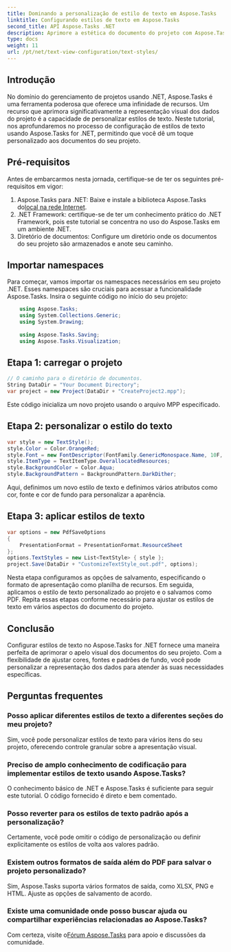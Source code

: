```yaml
---
title: Dominando a personalização de estilo de texto em Aspose.Tasks
linktitle: Configurando estilos de texto em Aspose.Tasks
second_title: API Aspose.Tasks .NET
description: Aprimore a estética do documento do projeto com Aspose.Tasks for .NET. Personalize estilos de texto sem esforço para obter uma representação visualmente atraente.
type: docs
weight: 11
url: /pt/net/text-view-configuration/text-styles/
---
```

## Introdução
No domínio do gerenciamento de projetos usando .NET, Aspose.Tasks é uma ferramenta poderosa que oferece uma infinidade de recursos. Um recurso que aprimora significativamente a representação visual dos dados do projeto é a capacidade de personalizar estilos de texto. Neste tutorial, nos aprofundaremos no processo de configuração de estilos de texto usando Aspose.Tasks for .NET, permitindo que você dê um toque personalizado aos documentos do seu projeto.
## Pré-requisitos
Antes de embarcarmos nesta jornada, certifique-se de ter os seguintes pré-requisitos em vigor:
1.  Aspose.Tasks para .NET: Baixe e instale a biblioteca Aspose.Tasks do[local na rede Internet](https://releases.aspose.com/tasks/net/).
2. .NET Framework: certifique-se de ter um conhecimento prático do .NET Framework, pois este tutorial se concentra no uso do Aspose.Tasks em um ambiente .NET.
3. Diretório de documentos: Configure um diretório onde os documentos do seu projeto são armazenados e anote seu caminho.
## Importar namespaces
Para começar, vamos importar os namespaces necessários em seu projeto .NET. Esses namespaces são cruciais para acessar a funcionalidade Aspose.Tasks. Insira o seguinte código no início do seu projeto:
```csharp
    using Aspose.Tasks;
    using System.Collections.Generic;
    using System.Drawing;
    
    using Aspose.Tasks.Saving;
    using Aspose.Tasks.Visualization;
```
## Etapa 1: carregar o projeto
```csharp
// O caminho para o diretório de documentos.
String DataDir = "Your Document Directory";
var project = new Project(DataDir + "CreateProject2.mpp");
```
Este código inicializa um novo projeto usando o arquivo MPP especificado.
## Etapa 2: personalizar o estilo do texto
```csharp
var style = new TextStyle();
style.Color = Color.OrangeRed;
style.Font = new FontDescriptor(FontFamily.GenericMonospace.Name, 10F, FontStyles.Bold | FontStyles.Italic);
style.ItemType = TextItemType.OverallocatedResources;
style.BackgroundColor = Color.Aqua;
style.BackgroundPattern = BackgroundPattern.DarkDither;
```
Aqui, definimos um novo estilo de texto e definimos vários atributos como cor, fonte e cor de fundo para personalizar a aparência.
## Etapa 3: aplicar estilos de texto
```csharp
var options = new PdfSaveOptions
{
    PresentationFormat = PresentationFormat.ResourceSheet
};
options.TextStyles = new List<TextStyle> { style };
project.Save(DataDir + "CustomizeTextStyle_out.pdf", options);
```
Nesta etapa configuramos as opções de salvamento, especificando o formato de apresentação como planilha de recursos. Em seguida, aplicamos o estilo de texto personalizado ao projeto e o salvamos como PDF.
Repita essas etapas conforme necessário para ajustar os estilos de texto em vários aspectos do documento do projeto.
## Conclusão
Configurar estilos de texto no Aspose.Tasks for .NET fornece uma maneira perfeita de aprimorar o apelo visual dos documentos do seu projeto. Com a flexibilidade de ajustar cores, fontes e padrões de fundo, você pode personalizar a representação dos dados para atender às suas necessidades específicas.
## Perguntas frequentes
### Posso aplicar diferentes estilos de texto a diferentes seções do meu projeto?
Sim, você pode personalizar estilos de texto para vários itens do seu projeto, oferecendo controle granular sobre a apresentação visual.
### Preciso de amplo conhecimento de codificação para implementar estilos de texto usando Aspose.Tasks?
O conhecimento básico de .NET e Aspose.Tasks é suficiente para seguir este tutorial. O código fornecido é direto e bem comentado.
### Posso reverter para os estilos de texto padrão após a personalização?
Certamente, você pode omitir o código de personalização ou definir explicitamente os estilos de volta aos valores padrão.
### Existem outros formatos de saída além do PDF para salvar o projeto personalizado?
Sim, Aspose.Tasks suporta vários formatos de saída, como XLSX, PNG e HTML. Ajuste as opções de salvamento de acordo.
### Existe uma comunidade onde posso buscar ajuda ou compartilhar experiências relacionadas ao Aspose.Tasks?
 Com certeza, visite o[Fórum Aspose.Tasks](https://forum.aspose.com/c/tasks/15) para apoio e discussões da comunidade.